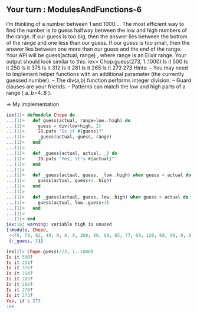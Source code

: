 ## Your turn : ModulesAndFunctions-6

I’m thinking of a number between 1 and 1000....
The most efficient way to find the number is to guess halfway between
the low and high numbers of the range. If our guess is too big, then the
answer lies between the bottom of the range and one less than our guess.
If our guess is too small, then the answer lies between one more than our
guess and the end of the range.
Your API will be guess(actual, range) , where range is an Elixir range.
Your output should look similar to this:
iex> Chop.guess(273, 1..1000)
Is it 500
Is it 250
Is it 375
Is it 312
Is it 281
Is it 265
Is it 273
273
Hints:
– You may need to implement helper functions with an additional
parameter (the currently guessed number).
– The div(a,b) function performs integer division.
– Guard clauses are your friends.
– Patterns can match the low and high parts of a range ( a..b=4..8 ).

=> My implementation
```elixir
iex(1)> defmodule Chope do
...(1)>   def guess(actual, range=low..high) do
...(1)>     guess = div(low+high, 2)
...(1)>     IO.puts "Is it #{guess}?"
...(1)>     _guess(actual, guess, range)
...(1)>   end
...(1)> 
...(1)>   def _guess(actual, actual, _) do
...(1)>     IO.puts "Yes, it's #{actual}"
...(1)>   end
...(1)> 
...(1)>   def _guess(actual, guess, _low..high) when guess < actual do
...(1)>     guess(actual, guess+1..high)
...(1)>   end
...(1)> 
...(1)>   def _guess(actual, guess, low..high) when guess > actual do
...(1)>     guess(actual, low..guess+1)
...(1)>   end
...(1)> 
...(1)> end
iex:16: warning: variable high is unused
{:module, Chope,
 <<70, 79, 82, 49, 0, 0, 9, 208, 66, 69, 65, 77, 69, 120, 68, 99, 0, 0, 1, 3, 131, 104, 2, 100, 0, 14, 101, 108, 105, 120, 105, 114, 95, 100, 111, 99, 115, 95, 118, 49, 108, 0, 0, 0, 4, 104, 2, ...>>,
 {:_guess, 3}}

iex(2)> Chope.guess(273, 1..1000)
Is it 500?
Is it 251?
Is it 376?
Is it 314?
Is it 283?
Is it 268?
Is it 276?
Is it 273?
Yes, it's 273
:ok

```
